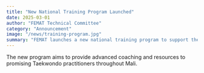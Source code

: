 ```yaml
---
title: "New National Training Program Launched"
date: 2025-03-01
author: "FEMAT Technical Committee"
category: "Announcement"
image: "/news/training-program.jpg"
summary: "FEMAT launches a new national training program to support the development of young athletes."
---
```


The new program aims to provide advanced coaching and resources to promising Taekwondo practitioners throughout Mali. 